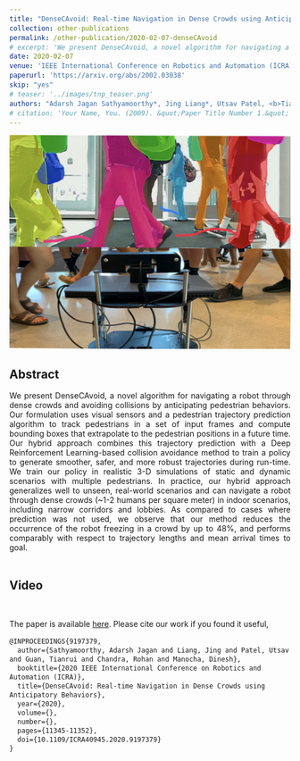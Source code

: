 ```yaml
---
title: "DenseCAvoid: Real-time Navigation in Dense Crowds using Anticipatory Behaviors"
collection: other-publications
permalink: /other-publication/2020-02-07-denseCAvoid
# excerpt: 'We present DenseCAvoid, a novel algorithm for navigating a robot through dense crowds and avoiding collisions by anticipating pedestrian behaviors. Our formulation uses visual sensors and a pedestrian trajectory prediction algorithm to track pedestrians in a set of input frames and compute bounding boxes that extrapolate to the pedestrian positions in a future time. Our hybrid approach combines this trajectory prediction with a Deep Reinforcement Learning-based collision avoidance method to train a policy to generate smoother, safer, and more robust trajectories during run-time.'
date: 2020-02-07
venue: 'IEEE International Conference on Robotics and Automation (ICRA)'
paperurl: 'https://arxiv.org/abs/2002.03038'
skip: "yes"
# teaser: '../images/tnp_teaser.png'
authors: "Adarsh Jagan Sathyamoorthy*, Jing Liang*, Utsav Patel, <b>Tianrui Guan</b>, Rohan Chandra, and Dinesh Manocha"
# citation: 'Your Name, You. (2009). &quot;Paper Title Number 1.&quot; <i>Journal 1</i>. 1(1).'
---
```

<p style="text-align:center;">
<img src="../images/densecavoid_teaser.jpg" width="512" height="384">
</p>

## Abstract

<div style="text-align: justify"> We present DenseCAvoid, a novel algorithm for navigating a robot through dense crowds and avoiding collisions by anticipating pedestrian behaviors. Our formulation uses visual sensors and a pedestrian trajectory prediction algorithm to track pedestrians in a set of input frames and compute bounding boxes that extrapolate to the pedestrian positions in a future time. Our hybrid approach combines this trajectory prediction with a Deep Reinforcement Learning-based collision avoidance method to train a policy to generate smoother, safer, and more robust trajectories during run-time. We train our policy in realistic 3-D simulations of static and dynamic scenarios with multiple pedestrians. In practice, our hybrid approach generalizes well to unseen, real-world scenarios and can navigate a robot through dense crowds (~1-2 humans per square meter) in indoor scenarios, including narrow corridors and lobbies. As compared to cases where prediction was not used, we observe that our method reduces the occurrence of the robot freezing in a crowd by up to 48%, and performs comparably with respect to trajectory lengths and mean arrival times to goal.</div>

<br>

## Video
<!-- <iframe width="720" height="405" src="https://www.youtube.com/embed/AsUbng-E8gg" frameborder="0" allow="accelerometer; autoplay; encrypted-media; gyroscope; picture-in-picture" allowfullscreen></iframe> -->

<br>

The paper is available [here](https://arxiv.org/abs/2002.03038). Please cite our work if you found it useful,

```
@INPROCEEDINGS{9197379,
  author={Sathyamoorthy, Adarsh Jagan and Liang, Jing and Patel, Utsav and Guan, Tianrui and Chandra, Rohan and Manocha, Dinesh},
  booktitle={2020 IEEE International Conference on Robotics and Automation (ICRA)}, 
  title={DenseCAvoid: Real-time Navigation in Dense Crowds using Anticipatory Behaviors}, 
  year={2020},
  volume={},
  number={},
  pages={11345-11352},
  doi={10.1109/ICRA40945.2020.9197379}
}
```
